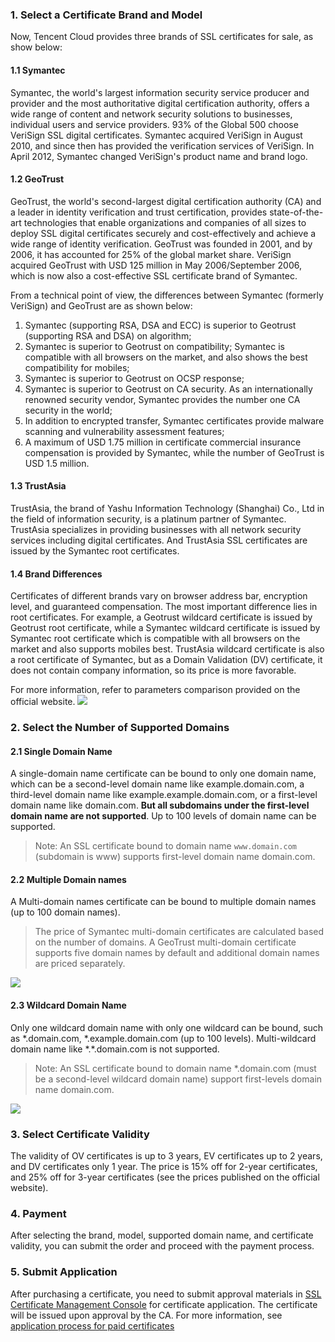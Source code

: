 ### 1. Select a Certificate Brand and Model

Now, Tencent Cloud provides three brands of SSL certificates for sale, as show below:
#### 1.1 Symantec
Symantec, the world's largest information security service producer and provider and the most authoritative digital certification authority, offers a wide range of content and network security solutions to businesses, individual users and service providers. 93% of the Global 500 choose VeriSign SSL digital certificates. Symantec acquired VeriSign in August 2010, and since then has provided the verification services of VeriSign. In April 2012, Symantec changed VeriSign's product name and brand logo.

#### 1.2 GeoTrust
GeoTrust, the world's second-largest digital certification authority (CA) and a leader in identity verification and trust certification, provides state-of-the-art technologies that enable organizations and companies of all sizes to deploy SSL digital certificates securely and cost-effectively and achieve a wide range of identity verification. GeoTrust was founded in 2001, and by 2006, it has accounted for 25% of the global market share. VeriSign acquired GeoTrust with USD 125 million in May 2006/September 2006, which is now also a cost-effective SSL certificate brand of Symantec.

From a technical point of view, the differences between Symantec (formerly VeriSign) and GeoTrust are as shown below:
1. Symantec (supporting RSA, DSA and ECC) is superior to Geotrust (supporting RSA and DSA) on algorithm;
2. Symantec is superior to Geotrust on compatibility; Symantec is compatible with all browsers on the market, and also shows the best compatibility for mobiles;
3. Symantec is superior to Geotrust on OCSP response;
4. Symantec is superior to Geotrust on CA security. As an internationally renowned security vendor, Symantec provides the number one CA security in the world;
5. In addition to encrypted transfer, Symantec certificates provide malware scanning and vulnerability assessment features;
6. A maximum of USD 1.75 million in certificate commercial insurance compensation is provided by Symantec, while the number of GeoTrust is USD 1.5 million.

#### 1.3 TrustAsia
TrustAsia, the brand of Yashu Information Technology (Shanghai) Co., Ltd in the field of information security, is a platinum partner of Symantec. TrustAsia specializes in providing businesses with all network security services including digital certificates. And TrustAsia SSL certificates are issued by the Symantec root certificates.

#### 1.4 Brand Differences
Certificates of different brands vary on browser address bar, encryption level, and guaranteed compensation. The most important difference lies in root certificates. For example, a Geotrust wildcard certificate is issued by Geotrust root certificate, while a Symantec wildcard certificate is issued by Symantec root certificate which is compatible with all browsers on the market and also supports mobiles best. TrustAsia wildcard certificate is also a root certificate of Symantec, but as a Domain Validation (DV) certificate, it does not contain company information, so its price is more favorable.

For more information, refer to parameters comparison provided on the official website.
![](https://mc.qcloudimg.com/static/img/50fea1790cd696773c7f049f441da9f4/1.png)

### 2. Select the Number of Supported Domains

#### 2.1 Single Domain Name
A single-domain name certificate can be bound to only one domain name, which can be a second-level domain name like example.domain.com, a third-level domain name like example.example.domain.com, or a first-level domain name like domain.com. **But all subdomains under the first-level domain name are not supported**. Up to 100 levels of domain name can be supported.

> Note: An SSL certificate bound to domain name `www.domain.com` (subdomain is www) supports first-level domain name domain.com.

#### 2.2 Multiple Domain names
A Multi-domain names certificate can be bound to multiple domain names (up to 100 domain names).
> The price of Symantec multi-domain certificates are calculated based on the number of domains.
> A GeoTrust multi-domain certificate supports five domain names by default and additional domain names are priced separately.

![](https://mc.qcloudimg.com/static/img/c0ce741398ffc55def1264e681879e82/2.png)

#### 2.3 Wildcard Domain Name
Only one wildcard domain name with only one wildcard can be bound, such as \*.domain.com, \*.example.domain.com (up to 100 levels). Multi-wildcard domain name like \*.\*.domain.com is not supported.

> Note: An SSL certificate bound to domain name \*.domain.com (must be a second-level wildcard domain name) support first-levels domain name domain.com.

![](https://mc.qcloudimg.com/static/img/0603883a1efcc18bec5bc6db5a097434/3.png)

### 3. Select Certificate Validity

The validity of OV certificates is up to 3 years, EV certificates up to 2 years, and DV certificates only 1 year.
The price is 15% off for 2-year certificates, and 25% off for 3-year certificates (see the prices published on the official website).

### 4. Payment

After selecting the brand, model, supported domain name, and certificate validity, you can submit the order and proceed with the payment process.


### 5. Submit Application

After purchasing a certificate, you need to submit approval materials in [SSL Certificate Management Console](https://console.cloud.tencent.com/ssl) for certificate application. The certificate will be issued upon approval by the CA. For more information, see [application process for paid certificates](https://cloud.tencent.com/document/product/400/10257)

